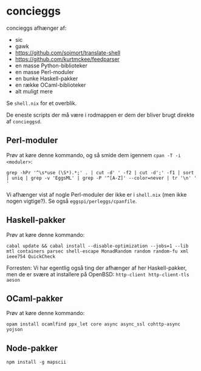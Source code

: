 # concieggs

concieggs afhænger af:

  + sic
  + gawk
  + https://github.com/soimort/translate-shell
  + https://github.com/kurtmckee/feedparser
  + en masse Python-biblioteker
  + en masse Perl-moduler
  + en bunke Haskell-pakker
  + en række OCaml-biblioteker
  + alt muligt mere

Se `shell.nix` for et overblik.

De eneste scripts der må være i rodmappen er dem der bliver brugt
direkte af `concieggsd`.

## Perl-moduler

Prøv at køre denne kommando, og så smide dem igennem `cpan -T -i
<moduler>`:

```
grep -hPr '^\s*use (\S*).*;' . | cut -d' ' -f2 | cut -d';' -f1 | sort | uniq | grep -v 'EggsML' | grep -P '^[A-Z]' --color=never | tr '\n' ' '
```

Vi afhænger vist af nogle Perl-moduler der ikke er i `shell.nix` (men
ikke nogen vigtige?).  Se også `eggspi/perleggs/cpanfile`.

## Haskell-pakker

Prøv at køre denne kommando:

```
cabal update && cabal install --disable-optimization --jobs=1 --lib mtl containers parsec shell-escape MonadRandom random random-fu xml ieee754 QuickCheck
```

Forresten: Vi har egentlig også ting der afhænger af her Haskell-pakker,
men de er svære at installere på OpenBSD: `http-client http-client-tls aeson`

## OCaml-pakker

Prøv at køre denne kommando:

```
opam install ocamlfind ppx_let core async async_ssl cohttp-async yojson
```

## Node-pakker

```
npm install -g mapscii
```
